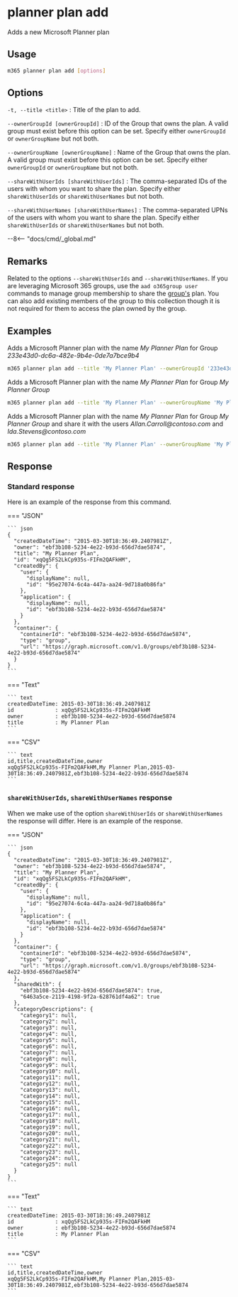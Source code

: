 # planner plan add

Adds a new Microsoft Planner plan

## Usage

```sh
m365 planner plan add [options]
```

## Options

`-t, --title <title>`
: Title of the plan to add.

`--ownerGroupId [ownerGroupId]`
: ID of the Group that owns the plan. A valid group must exist before this option can be set. Specify either `ownerGroupId` or `ownerGroupName` but not both.

`--ownerGroupName [ownerGroupName]`
: Name of the Group that owns the plan. A valid group must exist before this option can be set. Specify either `ownerGroupId` or `ownerGroupName` but not both.

`--shareWithUserIds [shareWithUserIds]`
: The comma-separated IDs of the users with whom you want to share the plan. Specify either `shareWithUserIds` or `shareWithUserNames` but not both.

`--shareWithUserNames [shareWithUserNames]`
: The comma-separated UPNs of the users with whom you want to share the plan. Specify either `shareWithUserIds` or `shareWithUserNames` but not both.

--8<-- "docs/cmd/_global.md"

## Remarks

Related to the options `--shareWithUserIds` and `--shareWithUserNames`. If you are leveraging Microsoft 365 groups, use the `aad o365group user` commands to manage group membership to share the [group's](https://pnp.github.io/cli-microsoft365/cmd/aad/o365group/o365group-user-add/) plan. You can also add existing members of the group to this collection though it is not required for them to access the plan owned by the group.

## Examples

Adds a Microsoft Planner plan with the name _My Planner Plan_ for Group _233e43d0-dc6a-482e-9b4e-0de7a7bce9b4_

```sh
m365 planner plan add --title 'My Planner Plan' --ownerGroupId '233e43d0-dc6a-482e-9b4e-0de7a7bce9b4'
```

Adds a Microsoft Planner plan with the name _My Planner Plan_ for Group _My Planner Group_

```sh
m365 planner plan add --title 'My Planner Plan' --ownerGroupName 'My Planner Group'
```

Adds a Microsoft Planner plan with the name _My Planner Plan_ for Group _My Planner Group_ and share it with the users _Allan.Carroll@contoso.com_ and _Ida.Stevens@contoso.com_

```sh
m365 planner plan add --title 'My Planner Plan' --ownerGroupName 'My Planner Group' --shareWithUserNames 'Allan.Carroll@contoso.com,Ida.Stevens@contoso.com'
```

## Response

### Standard response

Here is an example of the response from this command.

=== "JSON"

    ``` json
    {
      "createdDateTime": "2015-03-30T18:36:49.2407981Z",
      "owner": "ebf3b108-5234-4e22-b93d-656d7dae5874",
      "title": "My Planner Plan",
      "id": "xqQg5FS2LkCp935s-FIFm2QAFkHM",
      "createdBy": {
        "user": {
          "displayName": null,
          "id": "95e27074-6c4a-447a-aa24-9d718a0b86fa"
        },
        "application": {
          "displayName": null,
          "id": "ebf3b108-5234-4e22-b93d-656d7dae5874"
        }
      },
      "container": {
        "containerId": "ebf3b108-5234-4e22-b93d-656d7dae5874",
        "type": "group",
        "url": "https://graph.microsoft.com/v1.0/groups/ebf3b108-5234-4e22-b93d-656d7dae5874"
      }
    }
    ```

=== "Text"

    ``` text
    createdDateTime: 2015-03-30T18:36:49.2407981Z
    id             : xqQg5FS2LkCp935s-FIFm2QAFkHM
    owner          : ebf3b108-5234-4e22-b93d-656d7dae5874
    title          : My Planner Plan
    ```

=== "CSV"

    ``` text
    id,title,createdDateTime,owner
    xqQg5FS2LkCp935s-FIFm2QAFkHM,My Planner Plan,2015-03-30T18:36:49.2407981Z,ebf3b108-5234-4e22-b93d-656d7dae5874
    ```

### `shareWithUserIds`, `shareWithUserNames` response

When we make use of the option `shareWithUserIds` or `shareWithUserNames` the response will differ. Here is an example of the response.

=== "JSON"

    ``` json
    {
      "createdDateTime": "2015-03-30T18:36:49.2407981Z",
      "owner": "ebf3b108-5234-4e22-b93d-656d7dae5874",
      "title": "My Planner Plan",
      "id": "xqQg5FS2LkCp935s-FIFm2QAFkHM",
      "createdBy": {
        "user": {
          "displayName": null,
          "id": "95e27074-6c4a-447a-aa24-9d718a0b86fa"
        },
        "application": {
          "displayName": null,
          "id": "ebf3b108-5234-4e22-b93d-656d7dae5874"
        }
      },
      "container": {
        "containerId": "ebf3b108-5234-4e22-b93d-656d7dae5874",
        "type": "group",
        "url": "https://graph.microsoft.com/v1.0/groups/ebf3b108-5234-4e22-b93d-656d7dae5874"
      },
      "sharedWith": {
        "ebf3b108-5234-4e22-b93d-656d7dae5874": true,
        "6463a5ce-2119-4198-9f2a-628761df4a62": true
      },
      "categoryDescriptions": {
        "category1": null,
        "category2": null,
        "category3": null,
        "category4": null,
        "category5": null,
        "category6": null,
        "category7": null,
        "category8": null,
        "category9": null,
        "category10": null,
        "category11": null,
        "category12": null,
        "category13": null,
        "category14": null,
        "category15": null,
        "category16": null,
        "category17": null,
        "category18": null,
        "category19": null,
        "category20": null,
        "category21": null,
        "category22": null,
        "category23": null,
        "category24": null,
        "category25": null
      }
    }
    ```

=== "Text"

    ``` text
    createdDateTime: 2015-03-30T18:36:49.2407981Z
    id             : xqQg5FS2LkCp935s-FIFm2QAFkHM
    owner          : ebf3b108-5234-4e22-b93d-656d7dae5874
    title          : My Planner Plan
    ```

=== "CSV"

    ``` text
    id,title,createdDateTime,owner
    xqQg5FS2LkCp935s-FIFm2QAFkHM,My Planner Plan,2015-03-30T18:36:49.2407981Z,ebf3b108-5234-4e22-b93d-656d7dae5874
    ```
